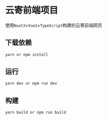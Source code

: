 # 云寄前端项目

使用`Nuxt3`+`Vue3`+`TypeScript`构建的云寄前端网页

## 下载依赖

```bash
yarn or npm install
```

## 运行

```bash
yarn dev or npm run dev
```

## 构建

```bash
yarn build or npm run build
```